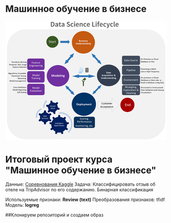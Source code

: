 # Машинное обучение в бизнесе
![MarkDown](https://github.com/vit050587/ML_in_work/blob/master/tdsp-lifecycle2.png)
# Итоговый проект курса "Машинное обучение в бизнесе"
Данные: [Соревнования Kaggle](https://www.kaggle.com/datasets/andrewmvd/trip-advisor-hotel-reviews)
Задача: Классифицировать отзыв об отеле на TripAdvisor по его содержанию. Бинарная классификация

Используемые признаки:
**Review (text)**
Преобразования признаков: tfidf
Модель: **logreg**

##Клонируем репозиторий и создаем образ
